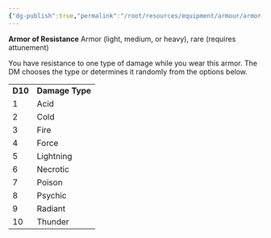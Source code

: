 ```yaml
---
{"dg-publish":true,"permalink":"/root/resources/equipment/armour/armor-of-resistance/","title":"Armor of Resistance"}
---
```


**Armor of Resistance**
Armor (light, medium, or heavy), rare (requires attunement)

You have resistance to one type of damage while you wear this armor. The DM chooses the type or determines it randomly from the options below.

<table><tbody><tr class="odd"><td><strong>D10</strong></td><td><strong>Damage Type</strong></td></tr><tr class="even"><td>1</td><td>Acid</td></tr><tr class="odd"><td>2</td><td>Cold</td></tr><tr class="even"><td>3</td><td>Fire</td></tr><tr class="odd"><td>4</td><td>Force</td></tr><tr class="even"><td>5</td><td>Lightning</td></tr><tr class="odd"><td>6</td><td>Necrotic</td></tr><tr class="even"><td>7</td><td>Poison</td></tr><tr class="odd"><td>8</td><td>Psychic</td></tr><tr class="even"><td>9</td><td>Radiant</td></tr><tr class="odd"><td>10</td><td>Thunder</td></tr></tbody></table>